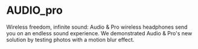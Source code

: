 # AUDIO_pro 
Wireless freedom, infinite sound: Audio & Pro wireless headphones send you on an endless sound experience. We demonstrated Audio & Pro's new solution by testing photos with a motion blur effect.
